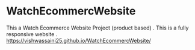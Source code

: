 # WatchEcommercWebsite
This a Watch Ecommerce Website Project (product based) . This is a fully responsive website .  
https://vishwassaini25.github.io/WatchEcommercWebsite/
